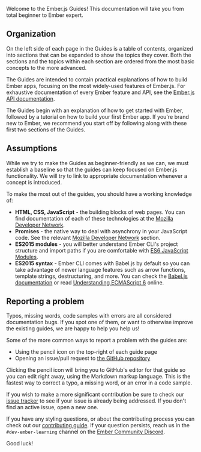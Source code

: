 Welcome to the Ember.js Guides! This documentation will take you from
total beginner to Ember expert.

## Organization

On the left side of each page in the Guides is a table of contents,
organized into sections that can be expanded to show the topics
they cover. Both the sections and the topics within each section are
ordered from the most basic concepts to the more advanced.

The Guides are intended to contain practical explanations of how to
build Ember apps, focusing on the most widely-used features of Ember.js.
For exhaustive documentation of every Ember feature and API, see the
[Ember.js API documentation](https://api.emberjs.com/).

The Guides begin with an explanation of how to get started with Ember, followed
by a tutorial on how to build your first Ember app. If you're brand new to
Ember, we recommend you start off by following along with these first two
sections of the Guides.

## Assumptions

While we try to make the Guides as beginner-friendly as we can, we must
establish a baseline so that the guides can keep focused on Ember.js
functionality. We will try to link to appropriate documentation whenever
a concept is introduced.

To make the most out of the guides, you should have a working knowledge of:

* **HTML, CSS, JavaScript** - the building blocks of web pages. You can find documentation of each of these technologies at the [Mozilla Developer Network][mdn].
* **Promises** - the native way to deal with asynchrony in your JavaScript code. See the relevant [Mozilla Developer Network][promises] section.
* **ES2015 modules** - you will better understand Ember CLI's project structure and import paths if you are comfortable with [ES6 JavaScript Modules][js-modules].
* **ES2015 syntax** - Ember CLI comes with Babel.js by default so you can
take advantage of newer language features such as arrow functions, template
strings, destructuring, and more. You can check the
[Babel.js documentation][babeljs] or read [Understanding ECMAScript 6][es6]
online.

## Reporting a problem

Typos, missing words, code samples with errors are all considered
documentation bugs. If you spot one of them, or want to otherwise improve
the existing guides, we are happy to help you help us!

Some of the more common ways to report a problem with the guides are:

* Using the pencil icon on the top-right of each guide page
* Opening an issue/pull request to [the GitHub repository][gh-guides]

Clicking the pencil icon will bring you to GitHub's editor for that
guide so you can edit right away, using the Markdown markup language.
This is the fastest way to correct a typo, a missing word, or an error in
a code sample.

If you wish to make a more significant contribution be sure to check our
[issue tracker][gh-guides-issues] to see if your issue is already being
addressed. If you don't find an active issue, open a new one.

If you have any styling questions, or about the contributing process you
can check out our [contributing guide][gh-guides-contributing]. If your
question persists, reach us in the `#dev-ember-learning` channel on the [Ember Community Discord][discord].

Good luck!

[mdn]: https://developer.mozilla.org/en-US/docs/Web
[promises]: https://developer.mozilla.org/en-US/docs/Web/JavaScript/Reference/Global_Objects/Promise
[js-modules]: https://developer.mozilla.org/en-US/docs/Web/JavaScript/Guide/Modules
[babeljs]: https://babeljs.io/docs/learn-es2015/
[es6]: https://leanpub.com/understandinges6/read

[gh-guides]: https://github.com/ember-learn/guides-source/
[gh-guides-issues]: https://github.com/ember-learn/guides-source/issues
[gh-guides-contributing]: https://github.com/ember-learn/guides-source/blob/master/CONTRIBUTING.md

[discord]: https://discordapp.com/invite/zT3asNS
